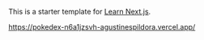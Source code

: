 This is a starter template for [Learn Next.js](https://nextjs.org/learn).

https://pokedex-n6a1jzsvh-agustinespildora.vercel.app/
